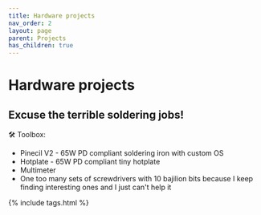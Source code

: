 ```yaml
---
title: Hardware projects
nav_order: 2
layout: page
parent: Projects
has_children: true
---
```


# Hardware projects
## Excuse the terrible soldering jobs!

🛠 Toolbox:
- Pinecil V2 - 65W PD compliant soldering iron with custom OS
- Hotplate - 65W PD compliant tiny hotplate
- Multimeter 
- One too many sets of screwdrivers with 10 bajilion bits because I keep finding interesting ones and I just can't help it



{% include tags.html %}
